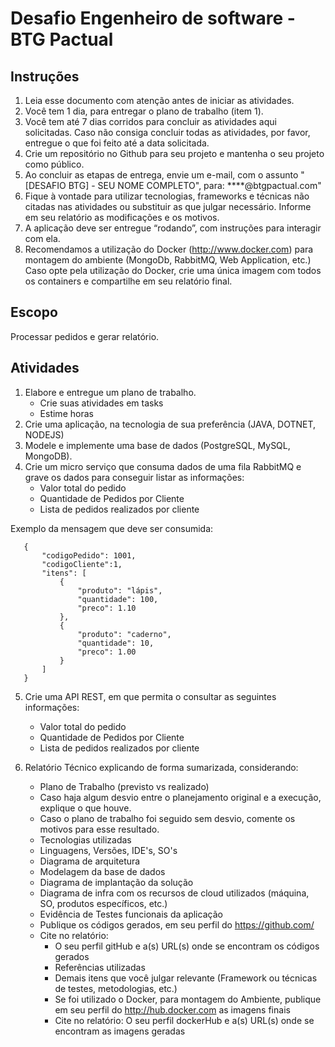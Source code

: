 # Desafio Engenheiro de software - BTG Pactual

## Instruções

1. Leia esse documento com atenção antes de iniciar as atividades.
2. Você tem 1 dia, para entregar o plano de trabalho (item 1).
3. Você tem até 7 dias corridos para concluir as atividades aqui solicitadas.
   Caso não consiga concluir todas as atividades, por favor, entregue o que foi feito até a data solicitada.
4. Crie um repositório no Github para seu projeto e mantenha o seu projeto como público.
5. Ao concluir as etapas de entrega, envie um e-mail, com o assunto "[DESAFIO BTG] - SEU NOME COMPLETO", para: ****@btgpactual.com" 
6. Fique à vontade para utilizar tecnologias, frameworks e técnicas não citadas nas atividades ou substituir as que julgar necessário. Informe em seu relatório as modificações e os motivos.
7. A aplicação deve ser entregue “rodando”, com instruções para interagir com ela.
8. Recomendamos a utilização do Docker (http://www.docker.com) para montagem do ambiente (MongoDb, RabbitMQ, Web Application, etc.)
   Caso opte pela utilização do Docker, crie uma única imagem com todos os containers e compartilhe em seu relatório final.
   

## Escopo
Processar pedidos e gerar relatório.
   

## Atividades
1. Elabore e entregue um plano de trabalho.
   - Crie suas atividades em tasks
   - Estime horas
2. Crie uma aplicação, na tecnologia de sua preferência (JAVA, DOTNET, NODEJS)
3. Modele e implemente uma base de dados (PostgreSQL, MySQL, MongoDB).
4. Crie um micro serviço que consuma dados de uma fila RabbitMQ e grave os dados para conseguir listar as informações:
   - Valor total do pedido
   - Quantidade de Pedidos por Cliente
   - Lista de pedidos realizados por cliente

Exemplo da mensagem que deve ser consumida:

```
   {
       "codigoPedido": 1001,
       "codigoCliente":1,
       "itens": [
           {
               "produto": "lápis",
               "quantidade": 100,
               "preco": 1.10
           },
           {
               "produto": "caderno",
               "quantidade": 10,
               "preco": 1.00
           }
       ]
   }
```


5. Crie uma API REST, em que permita o consultar as seguintes informações:
   - Valor total do pedido
   - Quantidade de Pedidos por Cliente
   - Lista de pedidos realizados por cliente
   

6. Relatório Técnico explicando de forma sumarizada, considerando:
   - Plano de Trabalho (previsto vs realizado)
   - Caso haja algum desvio entre o planejamento original e a execução, explique o que houve.
   - Caso o plano de trabalho foi seguido sem desvio, comente os motivos para esse resultado.
   - Tecnologias utilizadas
   - Linguagens, Versões, IDE's, SO's
   - Diagrama de arquitetura
   - Modelagem da base de dados
   - Diagrama de implantação da solução
   - Diagrama de infra com os recursos de cloud utilizados (máquina, SO, produtos específicos, etc.)
   - Evidência de Testes funcionais da aplicação
   - Publique os códigos gerados, em seu perfil do https://github.com/
   - Cite no relatório: 
     - O seu perfil gitHub e a(s) URL(s) onde se encontram os códigos gerados
     - Referências utilizadas
     - Demais itens que você julgar relevante (Framework ou técnicas de testes, metodologias, etc.)
     - Se foi utilizado o Docker, para montagem do Ambiente, publique em seu perfil do http://hub.docker.com as imagens finais
     - Cite no relatório: O seu perfil dockerHub e a(s) URL(s) onde se encontram as imagens geradas